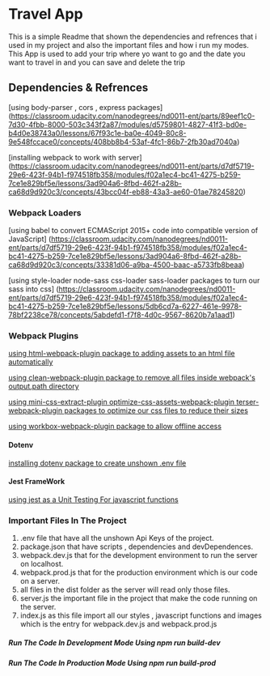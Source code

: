 # Travel App
This is a simple Readme that shown the dependencies and refrences that i used in my project and also the important files and how i run my modes.
This App is used to add your trip where yo want to go and the date you want to travel in and you can save and delete the trip 

## Dependencies & Refrences
[using body-parser , cors , express packages] (https://classroom.udacity.com/nanodegrees/nd0011-ent/parts/89eef1c0-7d30-4fbb-8000-503c343f2a87/modules/d5759801-4827-41f3-bd0e-b4d0e38743a0/lessons/67f93c1e-ba0e-4049-80c8-9e548fccace0/concepts/408bb8b4-53af-4fc1-86b7-2fb30ad7040a)

[installing webpack to work with server] (https://classroom.udacity.com/nanodegrees/nd0011-ent/parts/d7df5719-29e6-423f-94b1-f974518fb358/modules/f02a1ec4-bc41-4275-b259-7ce1e829bf5e/lessons/3ad904a6-8fbd-462f-a28b-ca68d9d920c3/concepts/43bcc04f-eb88-43a3-ae60-01ae78245820)

### Webpack Loaders
[using babel to convert ECMAScript 2015+ code into compatible version of JavaScript] (https://classroom.udacity.com/nanodegrees/nd0011-ent/parts/d7df5719-29e6-423f-94b1-f974518fb358/modules/f02a1ec4-bc41-4275-b259-7ce1e829bf5e/lessons/3ad904a6-8fbd-462f-a28b-ca68d9d920c3/concepts/33381d06-a9ba-4500-baac-a5733fb8beaa)

[using style-loader node-sass css-loader sass-loader packages to turn our sass into css] (https://classroom.udacity.com/nanodegrees/nd0011-ent/parts/d7df5719-29e6-423f-94b1-f974518fb358/modules/f02a1ec4-bc41-4275-b259-7ce1e829bf5e/lessons/5db6cd7a-6227-461e-9978-78bf2238ce78/concepts/5abdefd1-f7f8-4d0c-9567-8620b7a1aad1)

### Webpack Plugins
[using html-webpack-plugin package to adding assets to an html file automatically](https://classroom.udacity.com/nanodegrees/nd0011-ent/parts/d7df5719-29e6-423f-94b1-f974518fb358/modules/f02a1ec4-bc41-4275-b259-7ce1e829bf5e/lessons/3ad904a6-8fbd-462f-a28b-ca68d9d920c3/concepts/36a42add-5cc5-41d0-9877-b9388ffb360d)

[using clean-webpack-plugin package to remove all files inside webpack's output.path directory](https://classroom.udacity.com/nanodegrees/nd0011-ent/parts/d7df5719-29e6-423f-94b1-f974518fb358/modules/f02a1ec4-bc41-4275-b259-7ce1e829bf5e/lessons/3ad904a6-8fbd-462f-a28b-ca68d9d920c3/concepts/e8f28af5-3770-49be-93e5-c79f969ca13e)

[using mini-css-extract-plugin optimize-css-assets-webpack-plugin terser-webpack-plugin packages to optimize our css files to reduce their sizes](https://classroom.udacity.com/nanodegrees/nd0011-ent/parts/d7df5719-29e6-423f-94b1-f974518fb358/modules/f02a1ec4-bc41-4275-b259-7ce1e829bf5e/lessons/825ed806-cc5c-4d33-8d6f-2ed7782ee61c/concepts/161185d3-812b-4950-b990-f4de56702181)

[using workbox-webpack-plugin package to allow offline access](https://classroom.udacity.com/nanodegrees/nd0011-ent/parts/d7df5719-29e6-423f-94b1-f974518fb358/modules/f02a1ec4-bc41-4275-b259-7ce1e829bf5e/lessons/825ed806-cc5c-4d33-8d6f-2ed7782ee61c/concepts/dda219fc-dc2d-4238-9501-2142f3dca765)

#### Dotenv
[installing dotenv package to create unshown .env file](https://classroom.udacity.com/nanodegrees/nd0011-ent/parts/d7df5719-29e6-423f-94b1-f974518fb358/modules/f02a1ec4-bc41-4275-b259-7ce1e829bf5e/lessons/43f97600-ed06-4c78-8eac-92ce00a79b97/concepts/5675966c-1a35-4d58-8715-e279d2303167)

#### Jest FrameWork
[using jest as a Unit Testing For javascript functions](https://classroom.udacity.com/nanodegrees/nd0011-ent/parts/d7df5719-29e6-423f-94b1-f974518fb358/modules/f02a1ec4-bc41-4275-b259-7ce1e829bf5e/lessons/43f97600-ed06-4c78-8eac-92ce00a79b97/concepts/5675966c-1a35-4d58-8715-e279d2303167)

### Important Files In The Project 
1. .env file that have all the unshown Api Keys of the project.
2. package.json that have scripts , dependencies and devDependences.
3. webpack.dev.js that for the development environment to run the server on localhost. 
4. webpack.prod.js that for the production environment which is our code on a server.
5. all files in the dist folder as the server will read only those files.
6. server.js the important file in the project that make the code running on the server.
7. index.js as this file import all our styles , javascript functions and images which is the entry for webpack.dev.js and webpack.prod.js 

##### Run The Code In Development Mode Using npm run build-dev
##### Run The Code In Production Mode Using npm run build-prod

